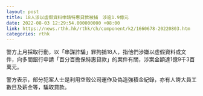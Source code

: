 ```yaml
---
layout: post
title: 18人涉以虛假資料申請特惠貸款被捕　涉逾1.9億元
date: 2022-08-03 12:29:54.000000000 +08:00
link: https://news.rthk.hk/rthk/ch/component/k2/1660678-20220803.htm
categories: rthk
---
```


警方上月採取行動，以「串謀詐騙」罪拘捕18人，指他們涉嫌以虛假資料或文件，向多間銀行申請「百分百擔保特惠貸款」的案件有關，涉案金額達1億9千3百萬元。

警方表示，部分犯案人士是利用空殼公司運作及偽造強積金紀錄，亦有人誇大員工數目及薪金等，騙取貸款。
